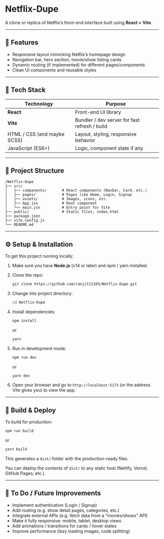 # Netflix-Dupe

A clone or replica of Netflix’s front-end interface built using **React + Vite**.

---

## 🚀 Features

* Responsive layout mimicking Netflix’s homepage design
* Navigation bar, hero section, movie/show listing cards
* Dynamic routing (if implemented) for different pages/components
* Clean UI components and reusable styles

---

## 🧰 Tech Stack

| Technology                  | Purpose                                       |
| --------------------------- | --------------------------------------------- |
| **React**                   | Front-end UI library                          |
| **Vite**                    | Bundler / dev server for fast refresh / build |
| HTML / CSS (and maybe SCSS) | Layout, styling, responsive behavior          |
| JavaScript (ES6+)           | Logic, component state if any                 |

---

## 📁 Project Structure

```
/Netflix-Dupe
├── src/
│   ├── components/       # React components (Navbar, Card, etc.)
│   ├── pages/            # Pages like Home, Login, Signup
│   ├── assets/           # Images, icons, etc.
│   ├── App.jsx           # Root component
│   └── main.jsx          # Entry point for Vite
├── public/               # Static files, index.html
├── package.json
├── vite.config.js
└── README.md
```

---

## ⚙️ Setup & Installation

To get this project running locally:

1. Make sure you have **Node.js** (v14 or later) and npm / yarn installed.
2. Clone the repo:

   ```bash
   git clone https://github.com/ranjit12103/Netflix-Dupe.git
   ```

3. Change into project directory:

   ```bash
   cd Netflix-Dupe
   ```

4. Install dependencies:

   ```bash
   npm install
   ```

   or

   ```bash
   yarn
   ```

5. Run in development mode:

   ```bash
   npm run dev
   ```

   or

   ```bash
   yarn dev
   ```

6. Open your browser and go to `http://localhost:5173` (or the address Vite gives you) to view the app.

---

## 🔧 Build & Deploy

To build for production:

```bash
npm run build
```

or

```bash
yarn build
```

This generates a `dist/` folder with the production-ready files.

You can deploy the contents of `dist/` to any static host (Netlify, Vercel, GitHub Pages, etc.).

---

## 📝 To Do / Future Improvements

* Implement authentication (Login / Signup)
* Add routing (e.g. show detail pages, categories, etc.)
* Integrate external APIs (e.g. fetch data from a “movies/shows” API)
* Make it fully responsive: mobile, tablet, desktop views
* Add animations / transitions for cards / hover states
* Improve performance (lazy loading images, code splitting)
